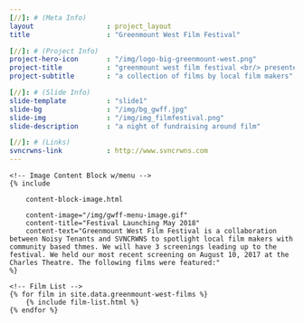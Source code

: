 ```yaml
---
[//]: # (Meta Info)
layout 					: project_layout
title 					: "Greenmount West Film Festival"

[//]: # (Project Info)
project-hero-icon 		: "/img/logo-big-greenmount-west.png"
project-title 			: "greenmount west film festival <br/> presented by noisy tenants"
project-subtitle 		: "a collection of films by local film makers"

[//]: # (Slide Info)
slide-template 			: "slide1"
slide-bg 				: "/img/bg_gwff.jpg"
slide-img 				: "/img/img_filmfestival.png"
slide-description 		: "a night of fundraising around film"

[//]: # (Links)
svncrwns-link			: http://www.svncrwns.com
---
```


<div class="template_wrapper">
	
	<!-- Image Content Block w/menu -->
	{% include

		content-block-image.html 
		
		content-image="/img/gwff-menu-image.gif" 
		content-title="Festival Launching May 2018" 
		content-text="Greenmount West Film Festival is a collaboration between Noisy Tenants and SVNCRWNS to spotlight local film makers with community based thmes. We will have 3 screenings leading up to the festival. We held our most recent screening on August 10, 2017 at the Charles Theatre. The following films were featured:" 
	%}

	<!-- Film List -->
	{% for film in site.data.greenmount-west-films %}
		{% include film-list.html %}
	{% endfor %}

</div>
